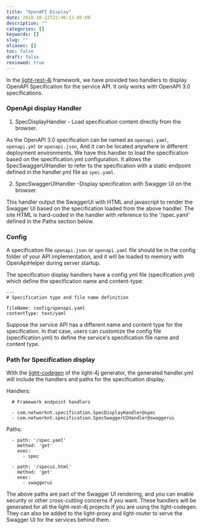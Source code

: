 ```yaml
---
title: "OpenAPI Display"
date: 2018-10-22T22:46:11-05:00
description: ""
categories: []
keywords: []
slug: ""
aliases: []
toc: false
draft: false
reviewed: true
---
```


In the [light-rest-4j][] framework, we have provided two handlers to display OpenAPI Specification for the service API. It only works with OpenAPI 3.0 specifications.


### OpenApi display Handler

1. SpecDisplayHandler - Load specification content directly from the browser.

As the OpenAPI 3.0 specification can be named as `openapi.yaml`, `openapi.yml` or `openapi.json`,  And it can be located anywhere in different deployment environments. We have this handler to load the specification based on the specification.yml configuration. It allows the SpecSwaggerUIHandler to refer to the specification with a static endpoint defined in the handler.yml file as `spec.yaml`. 


2. SpecSwaggerUIHandler -Display specification with Swagger UI on the browser.

This handler output the SwaggerUI with HTML and javascript to render the Swagger UI based on the specification loaded from the above handler. The site HTML is hard-coded in the handler with reference to the '/spec.yaml' defined in the Paths section below. 

### Config

A specification file `openapi.json` or `openapi.yaml` file should be in the config folder of your API implementation, and it will be loaded to memory with OpenApiHelper during server startup.


The specification display handlers have a config yml file (specification.yml) which define the specification name and content-type:


```
---
# Specification type and file name definition

fileName: config/openapi.yaml
contentType: text/yaml

```

Suppose the service API has a different name and content type for the specification. In that case, users can customize the config file (specification.yml) to define the service's specification file name and content type.


### Path for Specification display

With the [light-codegen][] of the light-4j generator, the generated handler.yml will include the handlers and paths for the specification display.


Handlers:

```
  # Framework endpoint handlers

  - com.networknt.specification.SpecDisplayHandler@spec
  - com.networknt.specification.SpecSwaggerUIHandler@swaggerui

```

Paths:


```
  - path: '/spec.yaml'
    method: 'get'
    exec:
      - spec

  - path: '/specui.html'
    method: 'get'
    exec:
      - swaggerui
```

The above paths are part of the Swagger UI rendering, and you can enable security or other cross-cutting concerns if you want. These handlers will be generated for all the light-rest-4j projects if you are using the light-codegen. They can also be added to the light-proxy and light-router to serve the Swagger UI for the services behind them. 

[light-rest-4j]: https://github.com/networknt/light-rest-4j
[light-codegen]: /tool/light-codegen/
